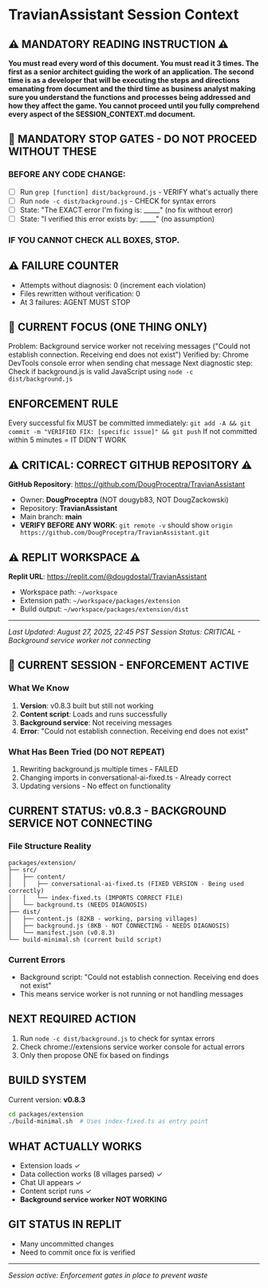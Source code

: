 # TravianAssistant Session Context

## ⚠️ MANDATORY READING INSTRUCTION ⚠️
**You must read every word of this document. You must read it 3 times. The first as a senior architect guiding the work of an application. The second time is as a developer that will be executing the steps and directions emanating from document and the third time as business analyst making sure you understand the functions and processes being addressed and how they affect the game. You cannot proceed until you fully comprehend every aspect of the SESSION_CONTEXT.md document.**

## 🛑 MANDATORY STOP GATES - DO NOT PROCEED WITHOUT THESE

### BEFORE ANY CODE CHANGE:
- [ ] Run `grep [function] dist/background.js` - VERIFY what's actually there
- [ ] Run `node -c dist/background.js` - CHECK for syntax errors
- [ ] State: "The EXACT error I'm fixing is: _____" (no fix without error)
- [ ] State: "I verified this error exists by: _____" (no assumption)

### IF YOU CANNOT CHECK ALL BOXES, STOP.

## ⚠️ FAILURE COUNTER
- Attempts without diagnosis: 0 (increment each violation)
- Files rewritten without verification: 0
- At 3 failures: AGENT MUST STOP

## 🎯 CURRENT FOCUS (ONE THING ONLY)
Problem: Background service worker not receiving messages ("Could not establish connection. Receiving end does not exist")
Verified by: Chrome DevTools console error when sending chat message
Next diagnostic step: Check if background.js is valid JavaScript using `node -c dist/background.js`

## ENFORCEMENT RULE
Every successful fix MUST be committed immediately:
`git add -A && git commit -m "VERIFIED FIX: [specific issue]" && git push`
If not committed within 5 minutes = IT DIDN'T WORK

## ⚠️ CRITICAL: CORRECT GITHUB REPOSITORY ⚠️
**GitHub Repository**: https://github.com/DougProceptra/TravianAssistant
- Owner: **DougProceptra** (NOT dougyb83, NOT DougZackowski)  
- Repository: **TravianAssistant**
- Main branch: **main**
- **VERIFY BEFORE ANY WORK**: `git remote -v` should show `origin	https://github.com/DougProceptra/TravianAssistant.git`

## ⚠️ REPLIT WORKSPACE ⚠️
**Replit URL**: https://replit.com/@dougdostal/TravianAssistant
- Workspace path: `~/workspace`
- Extension path: `~/workspace/packages/extension`
- Build output: `~/workspace/packages/extension/dist`

---

*Last Updated: August 27, 2025, 22:45 PST*
*Session Status: CRITICAL - Background service worker not connecting*

## 🔴 CURRENT SESSION - ENFORCEMENT ACTIVE
### What We Know
1. **Version**: v0.8.3 built but still not working
2. **Content script**: Loads and runs successfully
3. **Background service**: Not receiving messages
4. **Error**: "Could not establish connection. Receiving end does not exist"

### What Has Been Tried (DO NOT REPEAT)
1. Rewriting background.js multiple times - FAILED
2. Changing imports in conversational-ai-fixed.ts - Already correct
3. Updating versions - No effect on functionality

## CURRENT STATUS: v0.8.3 - BACKGROUND SERVICE NOT CONNECTING

### File Structure Reality
```
packages/extension/
├── src/
│   ├── content/
│   │   ├── conversational-ai-fixed.ts (FIXED VERSION - Being used correctly)
│   │   └── index-fixed.ts (IMPORTS CORRECT FILE)
│   └── background.ts (NEEDS DIAGNOSIS)
├── dist/
│   ├── content.js (82KB - working, parsing villages)
│   ├── background.js (8KB - NOT CONNECTING - NEEDS DIAGNOSIS)
│   └── manifest.json (v0.8.3)
└── build-minimal.sh (current build script)
```

### Current Errors
- Background script: "Could not establish connection. Receiving end does not exist"
- This means service worker is not running or not handling messages

## NEXT REQUIRED ACTION
1. Run `node -c dist/background.js` to check for syntax errors
2. Check chrome://extensions service worker console for actual errors
3. Only then propose ONE fix based on findings

## BUILD SYSTEM
Current version: **v0.8.3**
```bash
cd packages/extension
./build-minimal.sh  # Uses index-fixed.ts as entry point
```

## WHAT ACTUALLY WORKS
- Extension loads ✓
- Data collection works (8 villages parsed) ✓
- Chat UI appears ✓
- Content script runs ✓
- **Background service worker NOT WORKING**

## GIT STATUS IN REPLIT
- Many uncommitted changes
- Need to commit once fix is verified

---
*Session active: Enforcement gates in place to prevent waste*
